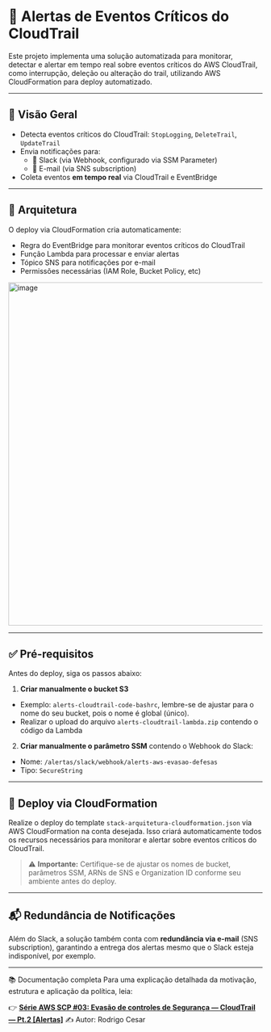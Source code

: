 
# 🚨 Alertas de Eventos Críticos do CloudTrail

Este projeto implementa uma solução automatizada para monitorar, detectar e alertar em tempo real sobre eventos críticos do AWS CloudTrail, como interrupção, deleção ou alteração do trail, utilizando AWS CloudFormation para deploy automatizado.

---

## 📌 Visão Geral

- Detecta eventos críticos do CloudTrail: `StopLogging`, `DeleteTrail`, `UpdateTrail`
- Envia notificações para:
  - 🔔 Slack (via Webhook, configurado via SSM Parameter)
  - 📧 E-mail (via SNS subscription)
- Coleta eventos **em tempo real** via CloudTrail e EventBridge

---

## 🧱 Arquitetura

O deploy via CloudFormation cria automaticamente:

- Regra do EventBridge para monitorar eventos críticos do CloudTrail
- Função Lambda para processar e enviar alertas
- Tópico SNS para notificações por e-mail
- Permissões necessárias (IAM Role, Bucket Policy, etc)

<img width="1474" height="680" alt="image" src="https://github.com/user-attachments/assets/95fc6314-6a7b-4ec0-bec3-a93dd75aca72" />

---

## ✅ Pré-requisitos

Antes do deploy, siga os passos abaixo:

1. **Criar manualmente o bucket S3** 

- Exemplo: `alerts-cloudtrail-code-bashrc`, lembre-se de ajustar para o nome do seu bucket, pois o nome é global (único).
- Realizar o upload do arquivo `alerts-cloudtrail-lambda.zip` contendo o código da Lambda

2. **Criar manualmente o parâmetro SSM** contendo o Webhook do Slack:

- Nome: `/alertas/slack/webhook/alerts-aws-evasao-defesas`
- Tipo: `SecureString`

---

## 🚀 Deploy via CloudFormation

Realize o deploy do template `stack-arquitetura-cloudformation.json` via AWS CloudFormation na conta desejada. Isso criará automaticamente todos os recursos necessários para monitorar e alertar sobre eventos críticos do CloudTrail.

> ⚠️ **Importante:** Certifique-se de ajustar os nomes de bucket, parâmetros SSM, ARNs de SNS e Organization ID conforme seu ambiente antes do deploy.

---

## 📬 Redundância de Notificações

Além do Slack, a solução também conta com **redundância via e-mail** (SNS subscription), garantindo a entrega dos alertas mesmo que o Slack esteja indisponível, por exemplo.

---

📚 Documentação completa
Para uma explicação detalhada da motivação, estrutura e aplicação da política, leia:

👉 **[Série AWS SCP #03: Evasão de controles de Segurança — CloudTrail — Pt.2 [Alertas]](https://medium.com/@rodrigocesar.bashrc/s%C3%A9rie-aws-scp-03-evas%C3%A3o-de-controles-de-seguran%C3%A7a-cloudtrail-pt-2-alertas-ceeef7ece502)**
✍️ Autor: Rodrigo Cesar
